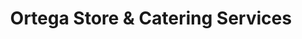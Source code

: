 ---
title: "Ortega Store & Catering Services"
url: /nabua/ortega-store-and-catering-services/
shop: frozen food
---